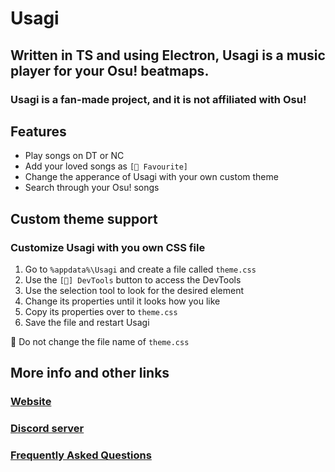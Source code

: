 # Usagi
## Written in TS and using Electron, Usagi is a music player for your Osu! beatmaps.
### Usagi is a fan-made project, and it is not affiliated with Osu!

## Features
- Play songs on DT or NC
- Add your loved songs as `[🌟 Favourite]`
- Change the apperance of Usagi with your own custom theme
- Search through your Osu! songs

## Custom theme support
### Customize Usagi with you own CSS file
1) Go to `%appdata%\Usagi` and create a file called `theme.css`
2) Use the `[🔧] DevTools` button to access the DevTools
3) Use the selection tool to look for the desired element
4) Change its properties until it looks how you like
5) Copy its properties over to `theme.css`
6) Save the file and restart Usagi

🛑 Do not change the file name of `theme.css`

## More info and other links
### [Website](https://usagi.malawa.dev/en)
### [Discord server](https://discord.gg/cZJJzbqp9A)
### [Frequently Asked Questions](https://usagi.malawa.dev/en#faqtitle)
